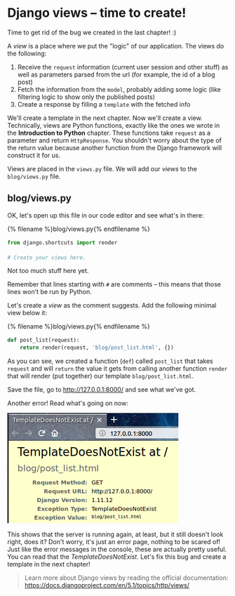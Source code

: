 # Django views – time to create!

Time to get rid of the bug we created in the last chapter! :)

A *view* is a place where we put the "logic" of our application. The views do the following:

1. Receive the `request` information (current user session and other stuff) as well as parameters parsed from the url (for example, the id of a blog post)
2. Fetch the information from the `model`, probably adding some logic (like filtering logic to show only the published posts)
3. Create a response by filling a `template` with the fetched info

We'll create a template in the next chapter. Now we'll create a view. Technically, views are Python functions, exactly like the ones we wrote in the __Introduction to Python__ chapter. These functions take `request` as a parameter and return `HttpResponse`. You shouldn't worry about the type of the return value because another function from the Django framework will construct it for us.

Views are placed in the `views.py` file. We will add our *views* to the `blog/views.py` file.

## blog/views.py

OK, let's open up this file in our code editor and see what's in there:

{% filename %}blog/views.py{% endfilename %}
```python
from django.shortcuts import render

# Create your views here.
```

Not too much stuff here yet.

Remember that lines starting with `#` are comments – this means that those lines won't be run by Python.

Let's create a *view* as the comment suggests. Add the following minimal view below it:

{% filename %}blog/views.py{% endfilename %}
```python
def post_list(request):
    return render(request, 'blog/post_list.html', {})
```

As you can see, we created a function (`def`) called `post_list` that takes `request` and will `return` the value it gets from calling another function `render` that will render (put together) our template `blog/post_list.html`.

Save the file, go to http://127.0.0.1:8000/ and see what we've got.

Another error! Read what's going on now:

![Error](images/error.png)

This shows that the server is running again, at least, but it still doesn't look right, does it? Don't worry, it's just an error page, nothing to be scared of! Just like the error messages in the console, these are actually pretty useful. You can read that the *TemplateDoesNotExist*. Let's fix this bug and create a template in the next chapter!

> Learn more about Django views by reading the official documentation: https://docs.djangoproject.com/en/5.1/topics/http/views/
